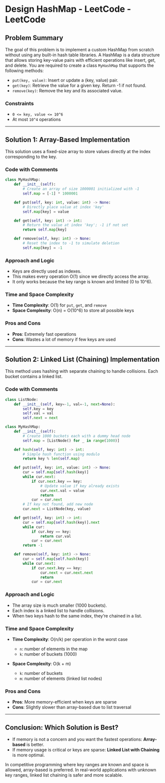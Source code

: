 # Design HashMap - LeetCode - LeetCode

## Problem Summary

The goal of this problem is to implement a custom HashMap from scratch without using any built-in hash table libraries. A HashMap is a data structure that allows storing key-value pairs with efficient operations like insert, get, and delete. You are required to create a class `MyHashMap` that supports the following methods:

* `put(key, value)`: Insert or update a (key, value) pair.
* `get(key)`: Retrieve the value for a given key. Return -1 if not found.
* `remove(key)`: Remove the key and its associated value.

### Constraints

* `0 <= key, value <= 10^6`
* At most `10^4` operations

---

## Solution 1: Array-Based Implementation

This solution uses a fixed-size array to store values directly at the index corresponding to the key.

### Code with Comments

```python
class MyHashMap:
    def __init__(self):
        # Create an array of size 1000001 initialized with -1
        self.map = [-1] * 1000001

    def put(self, key: int, value: int) -> None:
        # Directly place value at index 'key'
        self.map[key] = value

    def get(self, key: int) -> int:
        # Return the value at index 'key'; -1 if not set
        return self.map[key]

    def remove(self, key: int) -> None:
        # Reset the index to -1 to simulate deletion
        self.map[key] = -1
```

### Approach and Logic

* Keys are directly used as indexes.
* This makes every operation O(1) since we directly access the array.
* It only works because the key range is known and limited (0 to 10^6).

### Time and Space Complexity

* **Time Complexity**: O(1) for `put`, `get`, and `remove`
* **Space Complexity**: O(n) = O(10^6) to store all possible keys

### Pros and Cons

* **Pros**: Extremely fast operations
* **Cons**: Wastes a lot of memory if few keys are used

---

## Solution 2: Linked List (Chaining) Implementation

This method uses hashing with separate chaining to handle collisions. Each bucket contains a linked list.

### Code with Comments

```python
class ListNode:
    def __init__(self, key=-1, val=-1, next=None):
        self.key = key
        self.val = val
        self.next = next

class MyHashMap:
    def __init__(self):
        # Create 1000 buckets each with a dummy head node
        self.map = [ListNode() for _ in range(1000)]

    def hash(self, key: int) -> int:
        # Simple hash function using modulo
        return key % len(self.map)

    def put(self, key: int, value: int) -> None:
        cur = self.map[self.hash(key)]
        while cur.next:
            if cur.next.key == key:
                # Update value if key already exists
                cur.next.val = value
                return
            cur = cur.next
        # If key not found, add new node
        cur.next = ListNode(key, value)

    def get(self, key: int) -> int:
        cur = self.map[self.hash(key)].next
        while cur:
            if cur.key == key:
                return cur.val
            cur = cur.next
        return -1

    def remove(self, key: int) -> None:
        cur = self.map[self.hash(key)]
        while cur.next:
            if cur.next.key == key:
                cur.next = cur.next.next
                return
            cur = cur.next
```

### Approach and Logic

* The array size is much smaller (1000 buckets).
* Each index is a linked list to handle collisions.
* When two keys hash to the same index, they’re chained in a list.

### Time and Space Complexity

* **Time Complexity**: O(n/k) per operation in the worst case

  * `n`: number of elements in the map
  * `k`: number of buckets (1000)
* **Space Complexity**: O(k + m)

  * `k`: number of buckets
  * `m`: number of elements (linked list nodes)

### Pros and Cons

* **Pros**: More memory-efficient when keys are sparse
* **Cons**: Slightly slower than array-based due to list traversal

---

## Conclusion: Which Solution is Best?

* If memory is not a concern and you want the fastest operations: **Array-based** is better.
* If memory usage is critical or keys are sparse: **Linked List with Chaining** is more optimal.

In competitive programming where key ranges are known and space is allowed, array-based is preferred. In real-world applications with unknown key ranges, linked list chaining is safer and more scalable.
